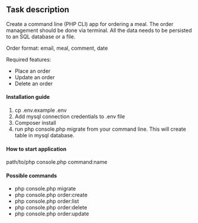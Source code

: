 ## Task description
Create a command line (PHP CLI) app for ordering a meal. The order management should be
done via terminal. All the data needs to be persisted to an SQL database or a file.

Order format: <bold>email, meal, comment, date</bold>

Required features:
* Place an order
* Update an order
* Delete an order

#### Installation guide
1. cp .env.example .env
2. Add mysql connection credentials to .env file
3. Composer install
4. run php console.php migrate from your command line. This will create table in mysql database. 

#### How to start application
path/to/php console.php command:name

#### Possible commands
* php console.php migrate
* php console.php order:create
* php console.php order:list
* php console.php order:delete
* php console.php order:update
